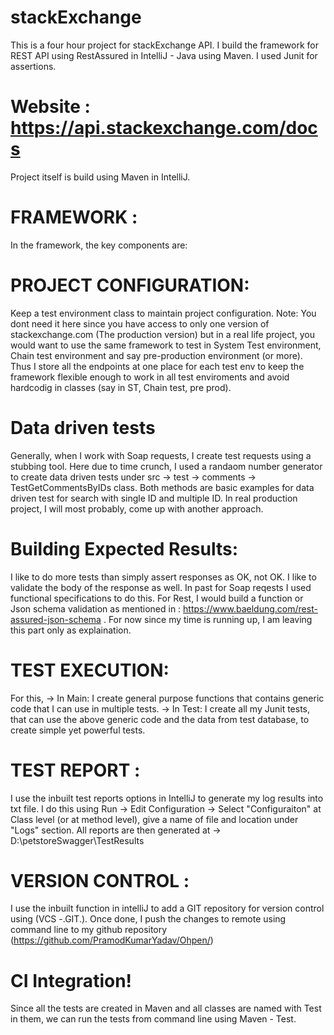 # stackExchange

This is a four hour project for stackExchange API. I build the framework for REST API using RestAssured in IntelliJ - Java using Maven. I used Junit for assertions.

# Website : https://api.stackexchange.com/docs
Project itself is build using Maven in IntelliJ.

# FRAMEWORK :
In the framework, the key components are:

# PROJECT CONFIGURATION:
Keep a test environment class to maintain project configuration. Note: You dont need it here since you have access to only one version of stackexchange.com (The production version) but in a real life project, you would want to use the same framework to test in System Test environment, Chain test environment and say pre-production environment (or more). Thus I store all the endpoints at one place for each test env to keep the framework flexible enough to work in all test enviroments and avoid hardcodig in classes (say in ST, Chain test, pre prod).

# Data driven tests
Generally, when I work with Soap requests, I create test requests using a stubbing tool. Here due to time crunch, I used a randaom number generator to create data driven tests under src -> test -> comments -> TestGetCommentsByIDs class. Both methods are basic examples for data driven test for search with single ID and multiple ID. In real production project, I will most probably, come up with another approach. 

# Building Expected Results:
I like to do more tests than simply assert responses as OK, not OK. I like to validate the body of the response as well. In past for Soap reqests I used functional specifications to do this. For Rest, I would build a function or Json schema validation as mentioned in : https://www.baeldung.com/rest-assured-json-schema . For now since my time is running up, I am leaving this part only as explaination. 

# TEST EXECUTION:
For this, 
-> In Main: I create general purpose functions that contains generic code that I can use in multiple tests. 
-> In Test: I create all my Junit tests, that can use the above generic code and the data from test database, to create simple yet powerful tests.

# TEST REPORT :
I use the inbuilt test reports options in IntelliJ to generate my log results into txt file. I do this using Run -> Edit Configuration -> Select "Configuraiton" at Class level (or at method level), give a name of file and location under "Logs" section.
All reports are then generated at -> D:\petstoreSwagger\TestResults 

# VERSION CONTROL :
I use the inbuilt function in intelliJ to add a GIT repository for version control using (VCS -.GIT.). Once done, I push the changes to remote using command line to my github repository (https://github.com/PramodKumarYadav/Ohpen/)

# CI Integration!
Since all the tests are created in Maven and all classes are named with Test in them, we can run the tests from command line using Maven - Test. 
